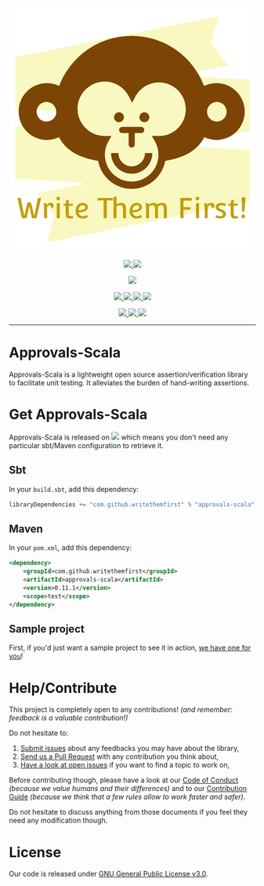 <p align='center'>
    <img alt='Write Them First!' src='https://raw.githubusercontent.com/WriteThemFirst/approvals-java/master/etc/logo.png' />
</p>
<p align='center'>
    <a href='https://travis-ci.org/WriteThemFirst/approvals-scala'>
        <img src='https://travis-ci.org/WriteThemFirst/approvals-scala.svg?branch=master' />
    </a>
    <a href='http://search.maven.org/#search%7Cgav%7C1%7Cg%3A%22com.github.writethemfirst%22%20AND%20a%3A%22approvals-scala%22'>
        <img src='https://img.shields.io/maven-central/v/com.github.writethemfirst/approvals-scala.svg' />
    </a>
</p>
<p align='center'>
    <a href='https://bintray.com/writethemfirst/maven/approvals-scala/_latestVersion'>
        <img src='https://api.bintray.com/packages/writethemfirst/maven/approvals-scala/images/download.svg' />
    </a>
</p>
<p align='center'>
    <a href='http://hits.dwyl.io/WriteThemFirst/approvals-scala'>
        <img src='http://hits.dwyl.io/WriteThemFirst/approvals-scala.svg' />
    </a>    
    <a href='https://github.com/WriteThemFirst/approvals-scala/issues/'>
        <img src='https://img.shields.io/github/issues/WriteThemFirst/approvals-scala.svg' />
    </a>
    <a href='https://github.com/WriteThemFirst/approvals-scala/issues?q=is%3Aissue+is%3Aclosed'>
        <img src='https://img.shields.io/github/issues-closed/WriteThemFirst/approvals-scala.svg' />
    </a>
    <a href='https://github.com/WriteThemFirst/approvals-scala'>
        <img src='https://img.shields.io/github/languages/code-size/WriteThemFirst/approvals-scala.svg' />
    </a>
</p>
<p align='center'>
    <a href='https://www.gnu.org/licenses/gpl-3.0'>
        <img src='https://img.shields.io/badge/License-GPL%20v3-blue.svg' />
    </a>
    <a href='http://semver.org/spec/v2.0.0.html'>
        <img src='https://img.shields.io/SemVer/2.0.0.png' />
    </a>
    <a href='https://github.com/WriteThemFirst/approvals-scala/pulls'>
        <img src='https://img.shields.io/badge/made%20with-%E2%99%A5-pink.svg' />
    </a>
</p>

---

# Approvals-Scala

Approvals-Scala is a lightweight open source assertion/verification library to facilitate unit testing. It alleviates the burden of hand-writing assertions.


# Get Approvals-Scala

Approvals-Scala is released on <a href='http://search.maven.org/#search%7Cgav%7C1%7Cg%3A%22com.github.writethemfirst%22%20AND%20a%3A%22approvals-scala%22'><img src='https://img.shields.io/maven-central/v/com.github.writethemfirst/approvals-scala.svg' /></a> 
which means you don't need any particular sbt/Maven configuration to retrieve it.

## Sbt 

In your `build.sbt`, add this dependency:

```scala
libraryDependencies += "com.github.writethemfirst" % "approvals-scala" % "0.11.1"
```


## Maven

In your `pom.xml`, add this dependency:

```xml
<dependency>
    <groupId>com.github.writethemfirst</groupId>
    <artifactId>approvals-scala</artifactId>
    <version>0.11.1</version>
    <scope>test</scope>
</dependency>
```


## Sample project

First, if you'd just want a sample project to see it in action, [we have one for you](https://github.com/WriteThemFirst/approvals-demo-scala)!

# Help/Contribute

This project is completely open to any contributions!
*(and remember: feedback is a valuable contribution!)*

Do not hesitate to:

1. [Submit issues](https://github.com/WriteThemFirst/approvals-scala/issues/new)
  about any feedbacks you may have about the library,
2. [Send us a Pull Request](https://github.com/WriteThemFirst/approvals-scala/pulls)
  with any contribution you think about,
3. [Have a look at open issues](https://github.com/WriteThemFirst/approvals-scala/issues)
  if you want to find a topic to work on,

Before contributing though, please have a look
at our [Code of Conduct](CODE_OF_CONDUCT.md) *(because we value humans and their differences)*
and to our [Contribution Guide](CONTRIBUTING.md) *(because we think that a few rules allow to work faster and safer)*.

Do not hesitate to discuss anything from those documents if you feel they need any modification though.

# License

Our code is released under [GNU General Public License v3.0](LICENSE).
